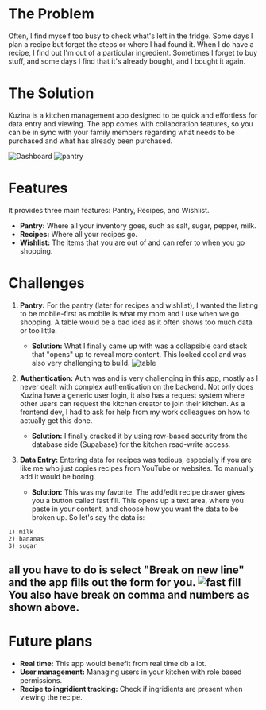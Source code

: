 # The Problem

Often, I find myself too busy to check what's left in the fridge. Some days I plan a recipe but forget the steps or where I had found it. When I do have a recipe, I find out I'm out of a particular ingredient. Sometimes I forget to buy stuff, and some days I find that it's already bought, and I bought it again.

# The Solution

Kuzina is a kitchen management app designed to be quick and effortless for data entry and viewing. The app comes with collaboration features, so you can be in sync with your family members regarding what needs to be purchased and what has already been purchased.

![Dashboard](/kuzina/dash.png)
![pantry](/kuzina/pantry.png)
# Features

It provides three main features: Pantry, Recipes, and Wishlist.

- **Pantry:** Where all your inventory goes, such as salt, sugar, pepper, milk.
- **Recipes:** Where all your recipes go.
- **Wishlist:** The items that you are out of and can refer to when you go shopping.

# Challenges

1. **Pantry:** For the pantry (later for recipes and wishlist), I wanted the listing to be mobile-first as mobile is what my mom and I use when we go shopping. A table would be a bad idea as it often shows too much data or too little.

   - **Solution:** What I finally came up with was a collapsible card stack that "opens" up to reveal more content. This looked cool and was also very challenging to build.
   ![table](/kuzina/table.png)

2. **Authentication:** Auth was and is very challenging in this app, mostly as I never dealt with complex authentication on the backend. Not only does Kuzina have a generic user login, it also has a request system where other users can request the kitchen creator to join their kitchen. As a frontend dev, I had to ask for help from my work colleagues on how to actually get this done.

   - **Solution:** I finally cracked it by using row-based security from the database side (Supabase) for the kitchen read-write access.

3. **Data Entry:** Entering data for recipes was tedious, especially if you are like me who just copies recipes from YouTube or websites. To manually add it would be boring.

   - **Solution:** This was my favorite. The add/edit recipe drawer gives you a button called fast fill. This opens up a text area, where you paste in your content, and choose how you want the data to be broken up. So let's say the data is:


```
1) milk
2) bananas
3) sugar
```

all you have to do is select "Break on new line" and the app fills out the form for you.
![fast fill](/kuzina/add.png)
You also have break on comma and numbers as shown above.
---

# Future plans

- **Real time:** This app would benefit from real time db a lot.
- **User management:** Managing users in your kitchen with role based permissions.
- **Recipe to ingridient tracking:** Check if ingridients are present when viewing the recipe.